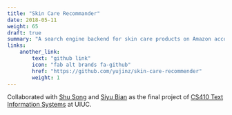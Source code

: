 ```yaml
---
title: "Skin Care Recommander"
date: 2018-05-11
weight: 65
draft: true
summary: "A search engine backend for skin care products on Amazon according to product effects (e.g. anti-aging) and types. Boost products with high-star reviews mentioning the effects in the search query."
links:
    another_link:
        text: "github link"
        icon: "fab alt brands fa-github"
        href: "https://github.com/yujinz/skin-care-recommender"
        weight: 1
---
```


Collaborated with [Shu Song](https://github.com/SusieeSong) and [Siyu Bian](https://github.com/siyubian) as the final project of [CS410 Text Information Systems](https://courses.engr.illinois.edu/cs410/sp2018/) at UIUC.
